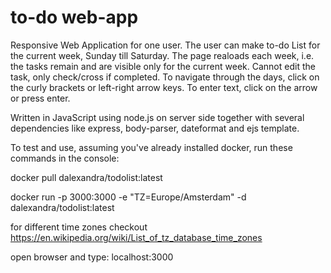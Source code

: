 # to-do web-app
Responsive Web Application for one user. The user can make to-do List for the current week, Sunday till Saturday. 
The page realoads each week, i.e. the tasks remain and are visible only for the current week.
Cannot edit the task, only check/cross if completed. 
To navigate through the days, click on the curly brackets or left-right arrow keys. 
To enter text, click on the arrow or press enter.

Written in JavaScript using node.js on server side together with several dependencies like express, body-parser, dateformat and ejs template.

To test and use, assuming you've already installed docker, run these commands in the console:

docker pull dalexandra/todolist:latest

docker run -p 3000:3000 -e "TZ=Europe/Amsterdam" -d dalexandra/todolist:latest

for different time zones checkout https://en.wikipedia.org/wiki/List_of_tz_database_time_zones

open browser and type: localhost:3000
